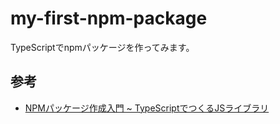 # my-first-npm-package

TypeScriptでnpmパッケージを作ってみます。

## 参考

- [NPMパッケージ作成入門 ~ TypeScriptでつくるJSライブラリ](https://zenn.dev/sprout2000/books/9325fe6c9c1ba9)
